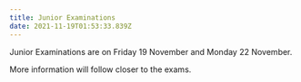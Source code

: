 ```yaml
---
title: Junior Examinations
date: 2021-11-19T01:53:33.839Z
---
```

Junior Examinations are on Friday 19 November and Monday 22 November.

More information will follow closer to the exams.